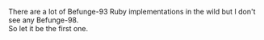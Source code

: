 There are a lot of Befunge-93 Ruby implementations in the wild but I don't see any Befunge-98.  
So let it be the first one.
